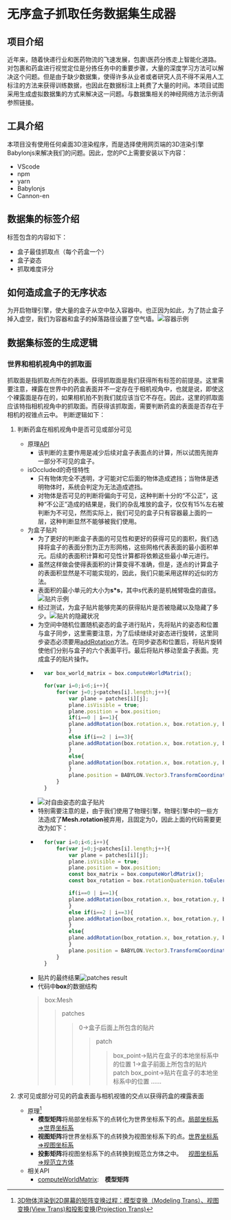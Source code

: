 **无序盒子抓取任务数据集生成器**
========================
## 项目介绍
近年来，随着快递行业和医药物流的飞速发展，包裹\医药分拣走上智能化道路。对包裹和药盒进行视觉定位是分拣任务中的重要步骤，大量的深度学习方法可以解决这个问题。但是由于缺少数据集，使得许多从业者或者研究人员不得不采用人工标注的方法来获得训练数据，也因此在数据标注上耗费了大量的时间。本项目试图采用生成虚拟数据集的方式来解决这一问题。与数据集相关的神经网络方法示例请参照链接。
## 工具介绍
本项目没有使用任何桌面3D渲染程序，而是选择使用网页端的3D渲染引擎Babylonjs来解决我们的问题。因此，您的PC上需要安装以下内容：
+ VScode
+ npm
+ yarn
+ Babylonjs
+ Cannon-en
## 数据集的标签介绍
标签包含的内容如下：
+ 盒子最佳抓取点（每个药盒一个）
+ 盒子姿态
+ 抓取难度评分
## 如何造成盒子的无序状态
为开启物理引擎，使大量的盒子从空中坠入容器中。也正因为如此，为了防止盒子掉入虚空，我们为容器和盒子的掉落路径设置了空气墙。![容器示例](./url/container.png)
## 数据集标签的生成逻辑
### 世界和相机视角中的抓取面
抓取面是指抓取点所在的表面。获得抓取面是我们获得所有标签的前提是。这里需要注意，裸露在世界中的药盒表面并不一定存在于相机视角中，也就是说，即使这个裸露面是存在的，如果相机拍不到我们就应该当它不存在。因此，这里的抓取面应该特指相机视角中的抓取面。而获得该抓取面，需要判断药盒的表面是否存在于相机的视锥点云中。
判断逻辑如下：
1. 判断药盒在相机视角中是否可见或部分可见
    + 原理[API](https://doc.babylonjs.com/features/featuresDeepDive/occlusionQueries "occlusionQueries")
        - 该判断的主要作用是减少后续对盒子表面点的计算，所以试图先抛弃一部分不可见的盒子。
    + isOccluded的奇怪特性
        - 只有物体完全不透明，才可能对它后面的物体造成遮挡；当物体是透明物体时，系统会判定为无法造成遮挡。
        - 对物体是否可见的判断将偏向于可见，这种判断十分的“不公正”，这种“不公正”造成的结果是，我们的杂乱堆放的盒子，仅仅有15%左右被判断为不可见，然而实际上，我们可见的盒子只有容器最上面的一层，这种判断显然不能够被我们使用。
    + 为盒子贴片
        - 为了更好的判断盒子表面的可见性和更好的获得可见的面积，我们选择将盒子的表面分割为正方形网格，这些网格代表表面的最小面积单元。后续的表面积计算和可见性计算都将依赖这些最小单元进行。
        - 虽然这样做会使得表面积的计算变得不准确，但是，逐点的计算盒子的表面积显然是不可能实现的，因此，我们只能采用这样的近似的方法。
        - 表面积的最小单元的大小为**s*s**，其中s代表的是机械臂吸盘的直径。![贴片示例](./url/patches.png)
        - 经过测试，为盒子贴片能够完美的获得贴片是否被隐藏以及隐藏了多少。![贴片的隐藏状况](./url/patchesHide.png)
        - 为空间中随机位置随机姿态的盒子进行贴片，先将贴片的姿态和位置与盒子同步，这里需要注意，为了后续继续对姿态进行旋转，这里同步姿态必须要用[addRotation](https://doc.babylonjs.com/features/featuresDeepDive/mesh/transforms/center_origin/add_rotations)方法。在同步姿态和位置后，将贴片旋转使他们分别与盒子的六个表面平行。最后将贴片移动至盒子表面。完成盒子的贴片操作。
        - ```javascript
            var box_world_matrix = box.computeWorldMatrix();

            for(var i=0;i<6;i++){
                for(var j=0;j<patches[i].length;j++){
                    var plane = patches[i][j];
                    plane.isVisible = true;
                    plane.position = box.position;
                    if(i==0 | i==1){
                    plane.addRotation(box.rotation.x, box.rotation.y, box.rotation.z);
                    }
                    else if(i==2 | i==3){
                    plane.addRotation(box.rotation.x, box.rotation.y, box.rotation.z).addRotation(0, Math.PI/2, 0);
                    }
                    else{
                    plane.addRotation(box.rotation.x, box.rotation.y, box.rotation.z).addRotation(Math.PI/2, 0, 0);
                    }
                    plane.position = BABYLON.Vector3.TransformCoordinates(points[i][j], box_world_matrix);
                }
            }
          ```
        - ![对自由姿态的盒子贴片](./url/patchesFreePosture.png)
        - 特别需要注意的是，由于我们使用了物理引擎，物理引擎中的一些方法造成了**Mesh.rotation**被弃用，且固定为0，因此上面的代码需要更改为如下：
        - ```javascript
            for(var i=0;i<6;i++){
                for(var j=0;j<patches[i].length;j++){
                    var plane = patches[i][j];
                    plane.isVisible = true;
                    plane.position = box.position;
                    const box_matrix = box.computeWorldMatrix();
                    const box_rotation = box.rotationQuaternion.toEulerAngles();

                    if(i==0 | i==1){
                    plane.addRotation(box_rotation.x, box_rotation.y, box_rotation.z);
                    }
                    else if(i==2 | i==3){
                    plane.addRotation(box_rotation.x, box_rotation.y, box_rotation.z).addRotation(0, Math.PI/2, 0);
                    }
                    else{
                    plane.addRotation(box_rotation.x, box_rotation.y, box_rotation.z).addRotation(Math.PI/2, 0, 0);
                    }
                    plane.position = BABYLON.Vector3.TransformCoordinates(points[i][j], box_matrix);
                }
            }
          ```
        - 贴片的最终结果![patches result](./url/patchesResult.png)
        - 代码中**box**的数据结构
        > box:Mesh
        >> patches
        >>> 0->盒子后面上所包含的贴片
        >>>> patch
        >>>>> box_point->贴片在盒子的本地坐标系中的位置
        >>> 1->盒子前面上所包含的贴片
        >>>> patch
        >>>>> box_point->贴片在盒子的本地坐标系中的位置
        >>> ......

2. 求可见或部分可见的药盒表面与相机视锥的交点以获得药盒的裸露表面
    + 原理[^1]
        - **模型矩阵**将局部坐标系下的点转化为世界坐标系下的点。<u>局部坐标系=>世界坐标系</u>
        - **视图矩阵**将世界坐标系下的点转换为视图坐标系下的点。<u>世界坐标系=>视图坐标系</u>
        - **投影矩阵**将视图坐标系下的点转换到规范立方体之中。&emsp;<u>视图坐标系=>规范立方体</u>
    + 相关API
        - [computeWorldMatrix](https://doc.babylonjs.com/features/featuresDeepDive/mesh/transforms/center_origin/ref_frame):&emsp;**模型矩阵**

[^1]:[3D物体渲染到2D屏幕的矩阵变换过程：模型变换（Modeling Trans）、视图变换(View Trans)和投影变换(Projection Trans)](https://zhuanlan.zhihu.com/p/466508365)